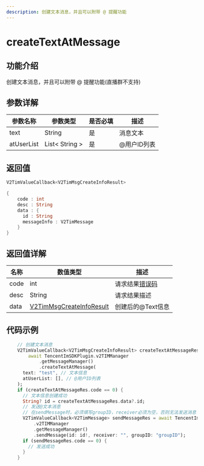 ```yaml
---
description: 创建文本消息，并且可以附带 @ 提醒功能
---
```


# createTextAtMessage

## 功能介绍

创建文本消息，并且可以附带 @ 提醒功能(直播群不支持)

## 参数详解

| 参数名称       | 参数类型           | 是否必填 | 描述      |
| ---------- | -------------- | ---- | ------- |
| text       | String         | 是    | 消息文本    |
| atUserList | List< String > | 是    | @用户ID列表 |

## 返回值

```dart
V2TimValueCallback<V2TimMsgCreateInfoResult>

{
    code : int
    desc : String
    data : {
      id : String
      messageInfo : V2TimMessage
    }
}
```

## 返回值详解

| 名称   | 数值类型                                                                       | 描述                                                             |
| ---- | -------------------------------------------------------------------------- | -------------------------------------------------------------- |
| code | int                                                                        | 请求结果[错误码](https://cloud.tencent.com/document/product/269/1671) |
| desc | String                                                                     | 请求结果描述                                                         |
| data | [V2TimMsgCreateInfoResult](../guan-jian-lei/message/v2timsdklistener-1.md) | 创建后的@Text信息                                                    |

## 代码示例  &#x20;

```dart
    // 创建文本消息
    V2TimValueCallback<V2TimMsgCreateInfoResult> createTextAtMessageRes =
        await TencentImSDKPlugin.v2TIMManager
            .getMessageManager()
            .createTextAtMessage(
      text: "test", // 文本信息
      atUserList: [], // @用户ID列表
    );
    if (createTextAtMessageRes.code == 0) {
      // 文本信息创建成功
      String? id = createTextAtMessageRes.data?.id;
      // 发送@文本消息
      // 在sendMessage时，必须填写groupID，receiver必须为空，否则无法发送消息
      V2TimValueCallback<V2TimMessage> sendMessageRes = await TencentImSDKPlugin
          .v2TIMManager
          .getMessageManager()
          .sendMessage(id: id!, receiver: "", groupID: "groupID");
      if (sendMessageRes.code == 0) {
        // 发送成功
      }
    }
```

